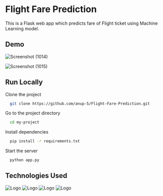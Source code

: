# Flight Fare Prediction

This is a Flask web app which predicts fare of Flight ticket using Machine Learning model.


## Demo

![Screenshot (1014)](https://user-images.githubusercontent.com/86401425/132557547-ce98fd76-1c1a-4c94-8792-a53af7585896.png)

![Screenshot (1015)](https://user-images.githubusercontent.com/86401425/132557669-551fcf7a-991d-4dc8-adbd-9534b8d41d2a.png)


## Run Locally

Clone the project

```bash
  git clone https://github.com/anup-5/Flight-Fare-Prediction.git
```

Go to the project directory

```bash
  cd my-project
```

Install dependencies

```bash
  pip install -r requirements.txt
```

Start the server

```bash
  python app.py
```

  
## Technologies Used

![Logo](https://www.python.org/static/community_logos/python-logo-master-v3-TM-flattened.png)
![Logo](https://encrypted-tbn0.gstatic.com/images?q=tbn:ANd9GcQI8ew9pyK6yoKBI1ReKJG7mz5k1T8Nkb57QNaWfZ8RtN9ChElaUTUsZHMygTZbvTo9TA&usqp=CAU)
![Logo](https://miro.medium.com/max/629/1*_HoMKjrWahRiI-JmwYW6zg.png)
![Logo](https://miro.medium.com/max/438/1*0G5zu7CnXdMT9pGbYUTQLQ.png)
